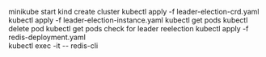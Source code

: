 minikube start 
kind create cluster
kubectl apply -f leader-election-crd.yaml
kubectl apply -f leader-election-instance.yaml
kubectl get pods
 kubectl delete pod <pod name>
 kubectl get pods
 check for leader reelection
 kubectl apply -f redis-deployment.yaml     \
 kubectl exec -it <redis pod> -- redis-cli
 
